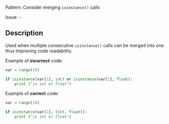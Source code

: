 Pattern: Consider merging `isinstance()` calls

Issue: -

## Description

Used when multiple consecutive `isinstance()` calls can be merged into one thus improving code readability.


Example of **incorrect** code:

```python
var = range(10)

if isinstance(var[1], int) or isinstance(var[1], float):
    print ("is int or float")
```

Example of **correct** code:

```python
var = range(10)

if isinstance(var[1], (int, float)):
    print ("is int or float")
```

